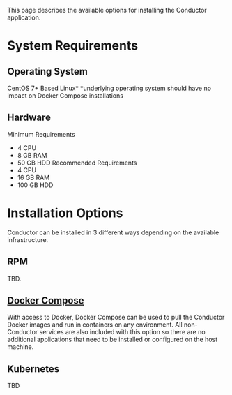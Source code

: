 This page describes the available options for installing the Conductor application.
# System Requirements
## Operating System
CentOS 7+ Based Linux\*
\*underlying operating system should have no impact on Docker Compose installations
## Hardware
Minimum Requirements
-   4 CPU
-   8 GB RAM
-   50 GB HDD
Recommended Requirements
-   4 CPU
-   16 GB RAM
-   100 GB HDD
# Installation Options
Conductor can be installed in 3 different ways depending on the available infrastructure. 
## RPM
TBD.
## [Docker Compose](Conductor%20Docker%20Compose%20Installation)
With access to Docker, Docker Compose can be used to pull the Conductor Docker images and run in containers on any environment. All non-Conductor services are also included with this option so there are no additional applications that need to be installed or configured on the host machine.
## Kubernetes
TBD
